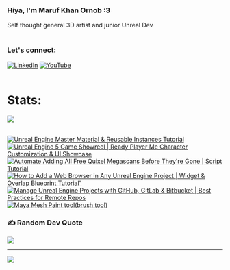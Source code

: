   ### Hiya, I'm Maruf Khan Ornob :3
  Self thought general 3D artist and junior Unreal Dev<br><br>

### Let's connect:
[![LinkedIn](https://img.shields.io/badge/LinkedIn-%230077B5.svg?logo=linkedin&logoColor=white)](https://linkedin.com/in/ornobmk) [![YouTube](https://img.shields.io/badge/YouTube-%23FF0000.svg?logo=YouTube&logoColor=white)](https://youtube.com/@buggybug1) <br><br>

<!--- # Daily Tools:
![Blender](https://img.shields.io/badge/blender-%23F5792A.svg?style=for-the-badge&logo=blender&logoColor=white) 
![Python](https://img.shields.io/badge/python-3670A0?style=for-the-badge&logo=python&logoColor=ffdd54)
![Unreal Engine](https://img.shields.io/badge/unrealengine-%23313131.svg?style=for-the-badge&logo=unrealengine&logoColor=white)
![C++](https://img.shields.io/badge/c++-%2300599C.svg?style=for-the-badge&logo=c%2B%2B&logoColor=white)
![Figma](https://img.shields.io/badge/figma-%23F24E1E.svg?style=for-the-badge&logo=figma&logoColor=white)
![Canva](https://img.shields.io/badge/Canva-%2300C4CC.svg?style=for-the-badge&logo=Canva&logoColor=white) 
![Adobe Photoshop](https://img.shields.io/badge/adobe%20photoshop-%2331A8FF.svg?style=for-the-badge&logo=adobe%20photoshop&logoColor=white)
![Adobe Premiere Pro](https://img.shields.io/badge/Adobe%20Premiere%20Pro-9999FF.svg?style=for-the-badge&logo=Adobe%20Premiere%20Pro&logoColor=white) -->

# Stats:
![](https://github-readme-stats.vercel.app/api/top-langs/?username=marufx86&theme=calm_pink&hide_border=true&include_all_commits=false&count_private=false&layout=compact)<br><br>

<!-- BEGIN YOUTUBE-CARDS -->
[![Unreal Engine Master Material & Reusable Instances Tutorial](https://ytcards.demolab.com/?id=SAWXSYFxmkg&title=Unreal+Engine+Master+Material+%26+Reusable+Instances+Tutorial&lang=en&timestamp=1727476933&background_color=%230d1117&title_color=%23ffffff&stats_color=%23dedede&max_title_lines=1&width=250&border_radius=5 "Unreal Engine Master Material & Reusable Instances Tutorial")](https://www.youtube.com/watch?v=SAWXSYFxmkg)
[![Unreal Engine 5 Game Showreel | Ready Player Me Character Customization & UI Showcase](https://ytcards.demolab.com/?id=rNznLyCYPdE&title=Unreal+Engine+5+Game+Showreel+%7C+Ready+Player+Me+Character+Customization+%26+UI+Showcase&lang=en&timestamp=1727162641&background_color=%230d1117&title_color=%23ffffff&stats_color=%23dedede&max_title_lines=1&width=250&border_radius=5 "Unreal Engine 5 Game Showreel | Ready Player Me Character Customization & UI Showcase")](https://www.youtube.com/watch?v=rNznLyCYPdE)
[![Automate Adding All Free Quixel Megascans Before They're Gone | Script Tutorial](https://ytcards.demolab.com/?id=p9XJsgaDYRE&title=Automate+Adding+All+Free+Quixel+Megascans+Before+They%27re+Gone+%7C+Script+Tutorial&lang=en&timestamp=1727006002&background_color=%230d1117&title_color=%23ffffff&stats_color=%23dedede&max_title_lines=1&width=250&border_radius=5 "Automate Adding All Free Quixel Megascans Before They're Gone | Script Tutorial")](https://www.youtube.com/watch?v=p9XJsgaDYRE)
[![How to Add a Web Browser in Any Unreal Engine Project | Widget & Overlap Blueprint Tutorial"](https://ytcards.demolab.com/?id=ks1tjqq3qaw&title=How+to+Add+a+Web+Browser+in+Any+Unreal+Engine+Project+%7C+Widget+%26+Overlap+Blueprint+Tutorial%22&lang=en&timestamp=1726860667&background_color=%230d1117&title_color=%23ffffff&stats_color=%23dedede&max_title_lines=1&width=250&border_radius=5 "How to Add a Web Browser in Any Unreal Engine Project | Widget & Overlap Blueprint Tutorial\"")](https://www.youtube.com/watch?v=ks1tjqq3qaw)
[![Manage Unreal Engine Projects with GitHub, GitLab & Bitbucket | Best Practices for Remote Repos](https://ytcards.demolab.com/?id=z7mg_efFsEo&title=Manage+Unreal+Engine+Projects+with+GitHub%2C+GitLab+%26+Bitbucket+%7C+Best+Practices+for+Remote+Repos&lang=en&timestamp=1725873448&background_color=%230d1117&title_color=%23ffffff&stats_color=%23dedede&max_title_lines=1&width=250&border_radius=5 "Manage Unreal Engine Projects with GitHub, GitLab & Bitbucket | Best Practices for Remote Repos")](https://www.youtube.com/watch?v=z7mg_efFsEo)
[![Maya Mesh Paint tool(brush tool)](https://ytcards.demolab.com/?id=zufzxmpyFLw&title=Maya+Mesh+Paint+tool%28brush+tool%29&lang=en&timestamp=1725347050&background_color=%230d1117&title_color=%23ffffff&stats_color=%23dedede&max_title_lines=1&width=250&border_radius=5 "Maya Mesh Paint tool(brush tool)")](https://www.youtube.com/watch?v=zufzxmpyFLw)
<!-- END YOUTUBE-CARDS -->

### ✍️ Random Dev Quote
![](https://quotes-github-readme.vercel.app/api?type=horizontal&theme=tokyonight)

---
[![](https://visitcount.itsvg.in/api?id=marufx86&icon=1&color=0)](https://visitcount.itsvg.in)

<!-- Proudly created with GPRM ( https://gprm.itsvg.in ) -->
